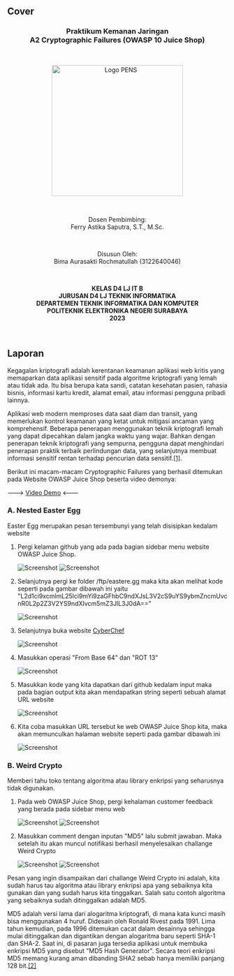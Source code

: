 ## Cover

<h3 align="center">
    <b>Praktikum Kemanan Jaringan</b><br>
    A2 Cryptographic Failures (OWASP 10 Juice Shop)
</h3>
<br>
<p align="center">
  <img src="../../public/logo_pens.png" alt="Logo PENS" width="300">
</p>
<br>
<p align="center">
    Dosen Pembimbing:<br>
    Ferry Astika Saputra, S.T., M.Sc.
</p>
<br>
<p align="center">
    Disusun Oleh:<br>
    Bima Aurasakti Rochmatullah (3122640046)
</p>
<br>
<p align="center">
    <b>
        KELAS D4 LJ IT B <br>
        JURUSAN D4 LJ TEKNIK INFORMATIKA <br>
        DEPARTEMEN TEKNIK INFORMATIKA DAN KOMPUTER <br> 
        POLITEKNIK ELEKTRONIKA NEGERI SURABAYA <br>
        2023
    </b>
</p>
<br>


## Laporan

Kegagalan kriptografi adalah kerentanan keamanan aplikasi web kritis yang memaparkan data aplikasi sensitif pada algoritme kriptografi yang lemah atau tidak ada. Itu bisa berupa kata sandi, catatan kesehatan pasien, rahasia bisnis, informasi kartu kredit, alamat email, atau informasi pengguna pribadi lainnya.

Aplikasi web modern memproses data saat diam dan transit, yang memerlukan kontrol keamanan yang ketat untuk mitigasi ancaman yang komprehensif. Beberapa penerapan menggunakan teknik kriptografi lemah yang dapat dipecahkan dalam jangka waktu yang wajar. Bahkan dengan penerapan teknik kriptografi yang sempurna, pengguna dapat menghindari penerapan praktik terbaik perlindungan data, yang selanjutnya membuat informasi sensitif rentan terhadap pencurian data sensitif.[[1]](https://crashtest-security.com/owasp-cryptographic-failures/).

Berikut ini macam-macam Cryptographic Failures yang berhasil ditemukan pada Website OWASP Juice Shop beserta video demonya:

---> [Video Demo](https://drive.google.com/drive/folders/1PE0PXa1lkr7EXYPnLLwehOOLdQ2jlo73?usp=share_link) <---
### A. Nested Easter Egg 

Easter Egg merupakan pesan tersembunyi yang telah disisipkan kedalam website

1. Pergi kelaman github yang ada pada bagian sidebar menu website OWASP Juice Shop.

    ![Screenshot](images/1.png)
    ![Screenshot](images/2.png)

2. Selanjutnya pergi ke folder /ftp/eastere.gg maka kita akan melihat kode seperti pada gambar dibawah ini yaitu "L2d1ci9xcmlmL25lci9mYi9zaGFhbC9ndXJsL3V2cS9uYS9ybmZncmUvcnR0L2p2Z3V2YS9ndXIvcm5mZ3JlL3J0dA=="

    ![Screenshot](images/3.png)

3. Selanjutnya buka website [CyberChef](https://gchq.github.io/CyberChef/) 

    ![Screenshot](images/4.png)

4. Masukkan operasi "From Base 64" dan "ROT 13"

    ![Screenshot](images/5.png)

5. Masukkan kode yang kita dapatkan dari github kedalam input maka pada bagian output kita akan mendapatkan string seperti sebuah alamat URL website

    ![Screenshot](images/6.png)

6. Kita coba masukkan URL tersebut ke web OWASP Juice Shop kita, maka akan memunculkan halaman website seperti pada gambar dibawah ini

    ![Screenshot](images/7.png)

### B. Weird Crypto

Memberi tahu toko tentang algoritma atau library enkripsi yang seharusnya tidak digunakan.

1. Pada web OWASP Juice Shop, pergi kehalaman customer feedback yang berada pada sidebar menu web

    ![Screenshot](images/8.png)
    ![Screenshot](images/9.png)

2. Masukkan comment dengan inputan "MD5" lalu submit jawaban. Maka setelah itu akan muncul notifikasi berhasil menyelesaikan challange Weird Crypto

    ![Screenshot](images/10.png)
    ![Screenshot](images/11.png)

Pesan yang ingin disampaikan dari challange Weird Crypto ini adalah, kita sudah harus tau algoritma atau library enkripsi apa yang sebaiknya kita gunakan dan yang sudah harus kita tinggalkan. Salah satu contoh algoritma yang sebaiknya sudah ditinggalkan adalah MD5.

MD5 adalah versi lama dari alogaritma kriptografi, di mana kata kunci masih bisa menggunakan 4 huruf. Didesain oleh Ronald Rivest pada 1991. Lima tahun kemudian, pada 1996 ditemukan cacat dalam desainnya sehingga mulai ditinggalkan dan digantikan dengan alogaritma baru seperti SHA-1 dan SHA-2. Saat ini, di pasaran juga tersedia aplikasi untuk membuka enkripsi MD5 yang disebut "MD5 Hash Generator". Secara teori enkripsi MD5 memang kurang aman dibanding SHA2 sebab hanya memiliki panjang 128 bit.[[2]](https://cyberthreat.id/read/6609/Password-Tokopedia-yang-Bocor-Dienkripsi-Algoritma-MD5-Amankah)

